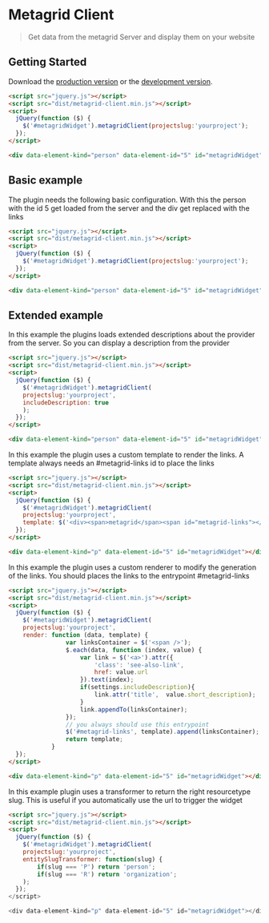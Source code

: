 # Metagrid Client

> Get data from the metagrid Server and display them on your website


## Getting Started

Download the [production version][min] or the [development version][max].

[min]: dist/jquery.metagrid-client.min.js
[max]: dist/jquery.metagrid-client.js


```html
<script src="jquery.js"></script>
<script src="dist/metagrid-client.min.js"></script>
<script>
  jQuery(function ($) {
    $('#metagridWidget').metagridClient(projectslug:'yourproject');
  });
</script>

<div data-element-kind="person" data-element-id="5" id="metagridWidget"></div>

```

## Basic example

The plugin needs the following basic configuration. With this the person with the id 5 get loaded from the server and the div get replaced with the links
```html
<script src="jquery.js"></script>
<script src="dist/metagrid-client.min.js"></script>
<script>
  jQuery(function ($) {
    $('#metagridWidget').metagridClient(projectslug:'yourproject');
  });
</script>

<div data-element-kind="person" data-element-id="5" id="metagridWidget"></div>

```

## Extended example

In this example the plugins loads extended descriptions about the provider from the server. So you can display a description from the provider
```html
<script src="jquery.js"></script>
<script src="dist/metagrid-client.min.js"></script>
<script>
  jQuery(function ($) {
    $('#metagridWidget').metagridClient(
    projectslug:'yourproject',
    includeDescription: true
    );
  });
</script>

<div data-element-kind="person" data-element-id="5" id="metagridWidget"></div>

```

In this example the plugin uses a custom template to render the links. A template always needs an #metagrid-links id to place the links
```html
<script src="jquery.js"></script>
<script src="dist/metagrid-client.min.js"></script>
<script>
  jQuery(function ($) {
    $('#metagridWidget').metagridClient(
    projectslug:'yourproject',
    template: $('<div><span>metagrid</span><span id="metagrid-links"></span></div>')
  });
</script>

<div data-element-kind="p" data-element-id="5" id="metagridWidget"></div>

```

In this example the plugin uses a custom renderer to modify the generation of the links. You should places the links to the entrypoint #metagrid-links
```html
<script src="jquery.js"></script>
<script src="dist/metagrid-client.min.js"></script>
<script>
  jQuery(function ($) {
    $('#metagridWidget').metagridClient(
    projectslug:'yourproject',
    render: function (data, template) {
                var linksContainer = $('<span />');
                $.each(data, function (index, value) {
                    var link = $('<a>').attr({
                        'class': 'see-also-link',
                        href: value.url
                    }).text(index);
                    if(settings.includeDescription){
                        link.attr('title',  value.short_description);
                    }
                    link.appendTo(linksContainer);
                });
                // you always should use this entrypoint
                $('#metagrid-links', template).append(linksContainer);
                return template;
            }
  });
</script>

<div data-element-kind="p" data-element-id="5" id="metagridWidget"></div>

```

In this example plugin uses a transformer to return the right resourcetype slug. This is useful if you automatically use the url to trigger the widget
```html
<script src="jquery.js"></script>
<script src="dist/metagrid-client.min.js"></script>
<script>
  jQuery(function ($) {
    $('#metagridWidget').metagridClient(
    projectslug:'yourproject',
    entitySlugTransformer: function(slug) {
        if(slug === 'P') return 'person';
        if(slug === 'R') return 'organization';
    );
  });
</script>

<div data-element-kind="p" data-element-id="5" id="metagridWidget"></div>

```
